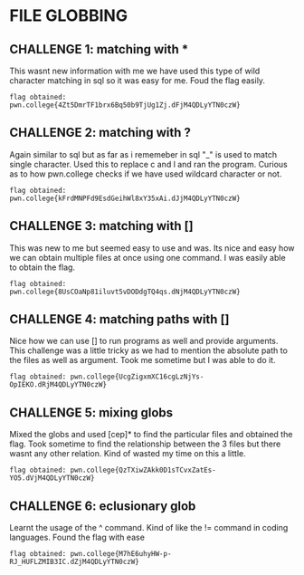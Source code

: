 # FILE GLOBBING
## CHALLENGE 1: matching with *
This wasnt new information with me we have used this type of wild character matching in sql so it was easy for me. Foud the flag easily.
```
flag obtained: pwn.college{4Zt5DmrTF1brx6Bq50b9TjUg1Zj.dFjM4QDLyYTN0czW}
```
##


## CHALLENGE 2: matching with ?
Again similar to sql but as far as i rememeber in sql "_" is used to match single character. Used this to replace c and l and ran the program. Curious as to how pwn.college checks if we have used wildcard character or not.
``` 
flag obtained: pwn.college{kFrdMNPFd9EsdGeihWl8xY35xAi.dJjM4QDLyYTN0czW}
```
##


## CHALLENGE 3: matching with []
This was new to me but seemed easy to use and was. Its nice and easy how we can obtain multiple files at once using one command. I was easily able to obtain the flag.
```
flag obtained: pwn.college{8UsCOaNp81iluvt5vDODdgTQ4qs.dNjM4QDLyYTN0czW}
```
##


## CHALLENGE 4: matching paths with []
Nice how we can use [] to run programs as well and provide arguments. This challenge was a little tricky as we had to mention the absolute path to the files as well as argument. Took me sometime but I was able to do it.
```
flag obtained: pwn.college{UcgZigxmXC16cgLzNjYs-OpIEKO.dRjM4QDLyYTN0czW}
```
##


## CHALLENGE 5: mixing globs
Mixed the globs and used [cep]* to find the particular files and obtained the flag. Took sometime to find the relationship between the 3 files but there wasnt any other relation. Kind of wasted my time on this a little.
```
flag obtained: pwn.college{QzTXiwZAkk0D1sTCvxZatEs-YO5.dVjM4QDLyYTN0czW}
```
##


## CHALLENGE 6: eclusionary glob
Learnt the usage of the ^ command. Kind of like the != command in coding languages. Found the flag with ease
```
flag obtained: pwn.college{M7hE6uhyHW-p-RJ_HUFLZMIB3IC.dZjM4QDLyYTN0czW}
```
##
